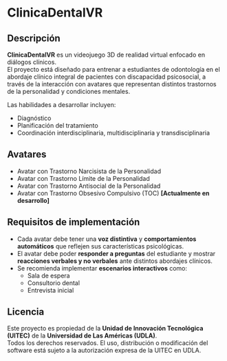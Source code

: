 # ClinicaDentalVR

## Descripción

**ClinicaDentalVR** es un videojuego 3D de realidad virtual enfocado en diálogos clínicos.  
El proyecto está diseñado para entrenar a estudiantes de odontología en el abordaje clínico integral de pacientes con discapacidad psicosocial, a través de la interacción con avatares que representan distintos trastornos de la personalidad y condiciones mentales.

Las habilidades a desarrollar incluyen:

- Diagnóstico  
- Planificación del tratamiento  
- Coordinación interdisciplinaria, multidisciplinaria y transdisciplinaria  

## Avatares

- Avatar con Trastorno Narcisista de la Personalidad  
- Avatar con Trastorno Límite de la Personalidad  
- Avatar con Trastorno Antisocial de la Personalidad  
- Avatar con Trastorno Obsesivo Compulsivo (TOC) **[Actualmente en desarrollo]**

## Requisitos de implementación

- Cada avatar debe tener una **voz distintiva** y **comportamientos automáticos** que reflejen sus características psicológicas.  
- El avatar debe poder **responder a preguntas** del estudiante y mostrar **reacciones verbales y no verbales** ante distintos abordajes clínicos.  
- Se recomienda implementar **escenarios interactivos** como:
  - Sala de espera  
  - Consultorio dental  
  - Entrevista inicial  

## Licencia

Este proyecto es propiedad de la **Unidad de Innovación Tecnológica (UITEC)** de la **Universidad de Las Américas (UDLA)**.  
Todos los derechos reservados. El uso, distribución o modificación del software está sujeto a la autorización expresa de la UITEC en UDLA.
